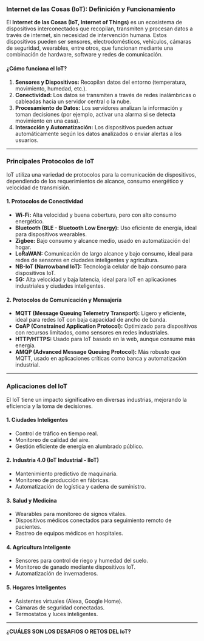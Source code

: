### **Internet de las Cosas (IoT): Definición y Funcionamiento**

El **Internet de las Cosas (IoT, Internet of Things)** es un ecosistema de dispositivos interconectados que recopilan, transmiten y procesan datos a través de internet, sin necesidad de intervención humana. Estos dispositivos pueden ser sensores, electrodomésticos, vehículos, cámaras de seguridad, wearables, entre otros, que funcionan mediante una combinación de hardware, software y redes de comunicación.

#### **¿Cómo funciona el IoT?**

1. **Sensores y Dispositivos:** Recopilan datos del entorno (temperatura, movimiento, humedad, etc.).
2. **Conectividad:** Los datos se transmiten a través de redes inalámbricas o cableadas hacia un servidor central o la nube.
3. **Procesamiento de Datos:** Los servidores analizan la información y toman decisiones (por ejemplo, activar una alarma si se detecta movimiento en una casa).
4. **Interacción y Automatización:** Los dispositivos pueden actuar automáticamente según los datos analizados o enviar alertas a los usuarios.

---

### **Principales Protocolos de IoT**

IoT utiliza una variedad de protocolos para la comunicación de dispositivos, dependiendo de los requerimientos de alcance, consumo energético y velocidad de transmisión.

#### **1. Protocolos de Conectividad**

- **Wi-Fi:** Alta velocidad y buena cobertura, pero con alto consumo energético.
- **Bluetooth (BLE - Bluetooth Low Energy):** Uso eficiente de energía, ideal para dispositivos wearables.
- **Zigbee:** Bajo consumo y alcance medio, usado en automatización del hogar.
- **LoRaWAN:** Comunicación de largo alcance y bajo consumo, ideal para redes de sensores en ciudades inteligentes y agricultura.
- **NB-IoT (Narrowband IoT):** Tecnología celular de bajo consumo para dispositivos IoT.
- **5G:** Alta velocidad y baja latencia, ideal para IoT en aplicaciones industriales y ciudades inteligentes.

#### **2. Protocolos de Comunicación y Mensajería**

- **MQTT (Message Queuing Telemetry Transport):** Ligero y eficiente, ideal para redes IoT con baja capacidad de ancho de banda.
- **CoAP (Constrained Application Protocol):** Optimizado para dispositivos con recursos limitados, como sensores en redes industriales.
- **HTTP/HTTPS:** Usado para IoT basado en la web, aunque consume más energía.
- **AMQP (Advanced Message Queuing Protocol):** Más robusto que MQTT, usado en aplicaciones críticas como banca y automatización industrial.

---

### **Aplicaciones del IoT**

El IoT tiene un impacto significativo en diversas industrias, mejorando la eficiencia y la toma de decisiones.

#### **1. Ciudades Inteligentes**

- Control de tráfico en tiempo real.
- Monitoreo de calidad del aire.
- Gestión eficiente de energía en alumbrado público.

#### **2. Industria 4.0** (IoT Industrial - IIoT)

- Mantenimiento predictivo de maquinaria.
- Monitoreo de producción en fábricas.
- Automatización de logística y cadena de suministro.

#### **3. Salud y Medicina**

- Wearables para monitoreo de signos vitales.
- Dispositivos médicos conectados para seguimiento remoto de pacientes.
- Rastreo de equipos médicos en hospitales.

#### **4. Agricultura Inteligente**

- Sensores para control de riego y humedad del suelo.
- Monitoreo de ganado mediante dispositivos IoT.
- Automatización de invernaderos.

#### **5. Hogares Inteligentes**

- Asistentes virtuales (Alexa, Google Home).
- Cámaras de seguridad conectadas.
- Termostatos y luces inteligentes.

---


**¿CUÁLES SON LOS DESAFIOS O RETOS DEL IoT?**
